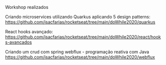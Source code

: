 Workshop realizados

Criando microservices utilizando Quarkus aplicando 5 design patterns:<br/>
https://github.com/isacfarias/rocketseat/tree/main/doWhile2020/quarkus

React hooks avançado:<br/>
https://github.com/isacfarias/rocketseat/tree/main/doWhile2020/react/hooks-avancados

Criando um crud com spring webflux - programação reativa com Java<br/>
https://github.com/isacfarias/rocketseat/tree/main/doWhile2020/webflux
